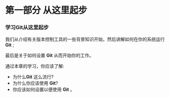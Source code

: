 # 第一部分 从这里起步
### 学习Git从这里起步
我们从介绍有关版本控制工具的一些背景知识开始，然后讲解如何在你的系统运行  **Git** ;

最后是关于如何设置 **Git** 从而开始你的工作。

通过本章的学习，你应该了解:
- 为什么**Git**  这么流行?
- 为什么你应该使用 **Git**?
- 你应该如何设置以便使用  **Git** 。
